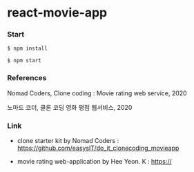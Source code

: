 # react-movie-app

### Start

    $ npm install

    $ npm start

### References

Nomad Coders, Clone coding : Movie rating web service, 2020

노마드 코더, 클론 코딩 영화 평점 웹서비스, 2020


### Link
* clone starter kit by Nomad Coders : <https://github.com/easysIT/do_it_clonecoding_movieapp>

* movie rating web-application by Hee Yeon. K : <https://>
